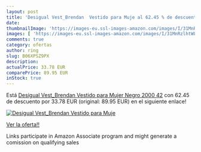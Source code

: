 ```yaml
---
layout: post
title: 'Desigual Vest_Brendan  Vestido para Muje al 62.45 % de descuento'
date: 
thumbnailImage: 'https://images-eu.ssl-images-amazon.com/images/I/31MnRzlhtWL._SL200_.jpg'
images: [ 'https://images-eu.ssl-images-amazon.com/images/I/31MnRzlhtWL._SL200_.jpg' ]
comments: true
category: ofertas
author: ring
slug: B06XPSZ9PX
description:
actualPrice: 33.78 EUR
comparePrice: 89.95 EUR
inStock: true
---
```


Está [Desigual Vest_Brendan  Vestido para Mujer   Negro 2000   42](https://www.amazon.es/dp/B06XPSZ9PX/?tag=tolees-21) con 62.45 de descuento por 33.78 EUR (original: 89.95 EUR) en el siguiente enlace!

[![Desigual Vest_Brendan  Vestido para Muje](https://images-eu.ssl-images-amazon.com/images/I/31MnRzlhtWL._SL200_.jpg)](https://www.amazon.es/dp/B06XPSZ9PX/?tag=tolees-21)

[Ver la oferta!!](https://www.amazon.es/dp/B06XPSZ9PX/?tag=tolees-21)

Links participate in Amazon Associate program and might generate a comission on qualifying sales


